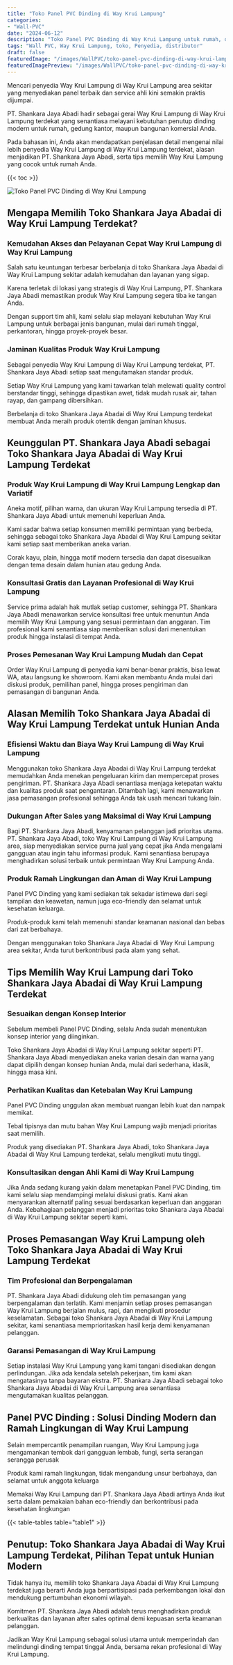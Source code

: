```yaml
---
title: "Toko Panel PVC Dinding di Way Krui Lampung"
categories:
- "Wall-PVC"
date: "2024-06-12"
description: "Toko Panel PVC Dinding di Way Krui Lampung untuk rumah, office, serta toko. Material terbaik, beragam motif, variasi warna elegan, dengan jasa pemasangan dikerjakan oleh tenaga ahli profesional serta kepastian resmi!|Layanan distribusi Panel PVC Dinding di Way Krui Lampung untuk kebutuhan tempat tinggal, office, maupun ritel, beserta produk berkualitas dan penempatan oleh tenaga ahli berpengalaman dan jaminan resmi.|Alternatif Panel PVC Dinding di Way Krui Lampung yang andal bagi rumah, perkantoran, serta ritel, bersama produk berkualitas dan penempatan oleh tim ahli dan jaminan resmi.|Penyediaan Panel PVC Dinding di Way Krui Lampung untuk hunian, kantor, dan ritel, dengan produk berkualitas dan penempatan oleh tim profesional, disertai dengan jaminan resmi.}"
tags: "Wall PVC, Way Krui Lampung, toko, Penyedia, distributor"
draft: false
featuredImage: "/images/WallPVC/toko-panel-pvc-dinding-di-way-krui-lampung.png"
featuredImagePreview: "/images/WallPVC/toko-panel-pvc-dinding-di-way-krui-lampung.png"
---
```


Mencari penyedia Way Krui Lampung di Way Krui Lampung area sekitar yang menyediakan panel terbaik dan service ahli kini semakin praktis dijumpai.

PT. Shankara Jaya Abadi hadir sebagai gerai Way Krui Lampung di Way Krui Lampung terdekat yang senantiasa melayani kebutuhan penutup dinding modern untuk rumah, gedung kantor, maupun bangunan komersial Anda.

Pada bahasan ini, Anda akan mendapatkan penjelasan detail mengenai nilai lebih penyedia Way Krui Lampung di Way Krui Lampung terdekat, alasan menjadikan PT. Shankara Jaya Abadi, serta tips memilih Way Krui Lampung yang cocok untuk rumah Anda.

{{< toc >}}

![Toko Panel PVC Dinding di Way Krui Lampung](/images/Wall-PVC/Toko-Panel-PVC-Dinding-di-Way-Krui-Lampung.png)

## Mengapa Memilih Toko Shankara Jaya Abadai di Way Krui Lampung Terdekat?

### Kemudahan Akses dan Pelayanan Cepat Way Krui Lampung di Way Krui Lampung

Salah satu keuntungan terbesar berbelanja di toko Shankara Jaya Abadai di Way Krui Lampung sekitar adalah kemudahan dan layanan yang sigap.

Karena terletak di lokasi yang strategis di Way Krui Lampung, PT. Shankara Jaya Abadi memastikan produk Way Krui Lampung segera tiba ke tangan Anda.

Dengan support tim ahli, kami selalu siap melayani kebutuhan Way Krui Lampung untuk berbagai jenis bangunan, mulai dari rumah tinggal, perkantoran, hingga proyek-proyek besar.

### Jaminan Kualitas Produk Way Krui Lampung

Sebagai penyedia Way Krui Lampung di Way Krui Lampung terdekat, PT. Shankara Jaya Abadi setiap saat mengutamakan standar produk.

Setiap Way Krui Lampung yang kami tawarkan telah melewati quality control berstandar tinggi, sehingga dipastikan awet, tidak mudah rusak air, tahan rayap, dan gampang dibersihkan.

Berbelanja di toko Shankara Jaya Abadai di Way Krui Lampung terdekat membuat Anda meraih produk otentik dengan jaminan khusus.

## Keunggulan PT. Shankara Jaya Abadi sebagai Toko Shankara Jaya Abadai di Way Krui Lampung Terdekat

### Produk Way Krui Lampung di Way Krui Lampung Lengkap dan Variatif

Aneka motif, pilihan warna, dan ukuran Way Krui Lampung tersedia di PT. Shankara Jaya Abadi untuk memenuhi keperluan Anda.

Kami sadar bahwa setiap konsumen memiliki permintaan yang berbeda, sehingga sebagai toko Shankara Jaya Abadai di Way Krui Lampung sekitar kami setiap saat memberikan aneka varian.

Corak kayu, plain, hingga motif modern tersedia dan dapat disesuaikan dengan tema desain dalam hunian atau gedung Anda.

### Konsultasi Gratis dan Layanan Profesional di Way Krui Lampung

Service prima adalah hak mutlak setiap customer, sehingga PT. Shankara Jaya Abadi menawarkan service konsultasi free untuk menuntun Anda memilih Way Krui Lampung yang sesuai permintaan dan anggaran. Tim profesional kami senantiasa siap memberikan solusi dari menentukan produk hingga instalasi di tempat Anda.

### Proses Pemesanan Way Krui Lampung Mudah dan Cepat

Order Way Krui Lampung di penyedia kami benar-benar praktis, bisa lewat WA, atau langsung ke showroom. Kami akan membantu Anda mulai dari diskusi produk, pemilihan panel, hingga proses pengiriman dan pemasangan di bangunan Anda.

## Alasan Memilih Toko Shankara Jaya Abadai di Way Krui Lampung Terdekat untuk Hunian Anda

### Efisiensi Waktu dan Biaya Way Krui Lampung di Way Krui Lampung

Menggunakan toko Shankara Jaya Abadai di Way Krui Lampung terdekat memudahkan Anda menekan pengeluaran kirim dan mempercepat proses pengiriman. PT. Shankara Jaya Abadi senantiasa menjaga ketepatan waktu dan kualitas produk saat pengantaran. Ditambah lagi, kami menawarkan jasa pemasangan profesional sehingga Anda tak usah mencari tukang lain.

### Dukungan After Sales yang Maksimal di Way Krui Lampung

Bagi PT. Shankara Jaya Abadi, kenyamanan pelanggan jadi prioritas utama. PT. Shankara Jaya Abadi, toko Way Krui Lampung di Way Krui Lampung area, siap menyediakan service purna jual yang cepat jika Anda mengalami gangguan atau ingin tahu informasi produk. Kami senantiasa berupaya menghadirkan solusi terbaik untuk permintaan Way Krui Lampung Anda.

### Produk Ramah Lingkungan dan Aman di Way Krui Lampung

 Panel PVC Dinding  yang kami sediakan tak sekadar istimewa dari segi tampilan dan keawetan, namun juga eco-friendly dan selamat untuk kesehatan keluarga.

Produk-produk kami telah memenuhi standar keamanan nasional dan bebas dari zat berbahaya.

Dengan menggunakan toko Shankara Jaya Abadai di Way Krui Lampung area sekitar, Anda turut berkontribusi pada alam yang sehat.

## Tips Memilih Way Krui Lampung dari Toko Shankara Jaya Abadai di Way Krui Lampung Terdekat

### Sesuaikan dengan Konsep Interior 

Sebelum membeli Panel PVC Dinding, selalu Anda sudah menentukan konsep interior yang diinginkan.

Toko Shankara Jaya Abadai di Way Krui Lampung sekitar seperti PT. Shankara Jaya Abadi menyediakan aneka varian desain dan warna yang dapat dipilih dengan konsep hunian Anda, mulai dari sederhana, klasik, hingga masa kini.

### Perhatikan Kualitas dan Ketebalan Way Krui Lampung

 Panel PVC Dinding  unggulan akan membuat ruangan lebih kuat dan nampak memikat.

Tebal tipisnya dan mutu bahan Way Krui Lampung wajib menjadi prioritas saat memilih.

Produk yang disediakan PT. Shankara Jaya Abadi, toko Shankara Jaya Abadai di Way Krui Lampung terdekat, selalu mengikuti mutu tinggi.

### Konsultasikan dengan Ahli Kami di Way Krui Lampung

Jika Anda sedang kurang yakin dalam menetapkan Panel PVC Dinding, tim kami selalu siap mendampingi melalui diskusi gratis. Kami akan menyarankan alternatif paling sesuai berdasarkan keperluan dan anggaran Anda. Kebahagiaan pelanggan menjadi prioritas toko Shankara Jaya Abadai di Way Krui Lampung sekitar seperti kami.

## Proses Pemasangan Way Krui Lampung oleh Toko Shankara Jaya Abadai di Way Krui Lampung Terdekat

### Tim Profesional dan Berpengalaman

PT. Shankara Jaya Abadi didukung oleh tim pemasangan yang berpengalaman dan terlatih. Kami menjamin setiap proses pemasangan Way Krui Lampung berjalan mulus, rapi, dan mengikuti prosedur keselamatan. Sebagai toko Shankara Jaya Abadai di Way Krui Lampung sekitar, kami senantiasa memprioritaskan hasil kerja demi kenyamanan pelanggan.

### Garansi Pemasangan di Way Krui Lampung

Setiap instalasi Way Krui Lampung yang kami tangani disediakan dengan perlindungan. Jika ada kendala setelah pekerjaan, tim kami akan mengatasinya tanpa bayaran ekstra. PT. Shankara Jaya Abadi sebagai toko Shankara Jaya Abadai di Way Krui Lampung area senantiasa mengutamakan kualitas pelanggan.

##  Panel PVC Dinding : Solusi Dinding Modern dan Ramah Lingkungan di Way Krui Lampung

Selain mempercantik penampilan ruangan, Way Krui Lampung juga mengamankan tembok dari gangguan lembab, fungi, serta serangan serangga perusak

Produk kami ramah lingkungan, tidak mengandung unsur berbahaya, dan selamat untuk anggota keluarga

Memakai Way Krui Lampung dari PT. Shankara Jaya Abadi artinya Anda ikut serta dalam pemakaian bahan eco-friendly dan berkontribusi pada kesehatan lingkungan

{{< table-tables table="table1" >}}

## Penutup: Toko Shankara Jaya Abadai di Way Krui Lampung Terdekat, Pilihan Tepat untuk Hunian Modern

Tidak hanya itu, memilih toko Shankara Jaya Abadai di Way Krui Lampung terdekat juga berarti Anda juga berpartisipasi pada perkembangan lokal dan mendukung pertumbuhan ekonomi wilayah.

Komitmen PT. Shankara Jaya Abadi adalah terus menghadirkan produk berkualitas dan layanan after sales optimal demi kepuasan serta keamanan pelanggan.

Jadikan Way Krui Lampung sebagai solusi utama untuk memperindah dan melindungi dinding tempat tinggal Anda, bersama rekan profesional di Way Krui Lampung.
